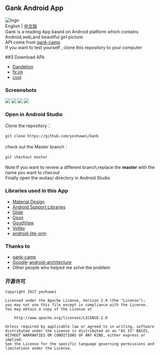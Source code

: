 ## Gank Android App
![logo](https://github.com/yeshuwei/Gank/blob/master/art/book.png)<br>
English | [中文版](https://github.com/yeshuwei/Gank/blob/master/README_CN.md)<br>
Gank is a reading  App based on Android platform which contains Android,web,and beautiful girl picture.<br>
API come from [gank-camp](http://gank.io/api)<br>
If you want to test yourself , clone this repository to your computer

##3 Download APk
* [Dandelion](https://www.pgyer.com/yZ4n)
* [fir.im](https://fir.im/x1yr)
* [cool](http://www.coolapk.com/apk/com.gank)

### Screenshots
![](https://github.com/yeshuwei/Gank/blob/master/art/%E6%88%AA%E5%9B%BE1.PNG)
![](https://github.com/yeshuwei/Gank/blob/master/art/%E6%88%AA%E5%9B%BE2.png)
![](https://github.com/yeshuwei/Gank/blob/master/art/%E6%88%AA%E5%9B%BE3.PNG)
![](https://github.com/yeshuwei/Gank/blob/master/art/%E6%88%AA%E5%9B%BE4.png)
### Open in Android Studio
Clone the repository：<br>
<br>
``
git clone https://github.com/yeshuwei/Gank
``<br>
<br>
check out the Master branch：<br>
<br>
``
git checkout master 
``<br>
<br>
Note:If you want to review a different branch,replace the **master** with the name you want to checout<br>
Finally open the wuliao/ directory in Android Studio

### Libraries used in this App
* [Material Design](https://material.io/guidelines/)
* [Android Support Libraries](https://developer.android.com/topic/libraries/support-library/index.html)
* [Glide](https://github.com/bumptech/glide)
* [Gson](https://github.com/google/gson)
* [GoodView](https://github.com/venshine/GoodView)
* [Volley](https://github.com/google/volley)
* [android-lite-orm](https://github.com/litesuits/android-lite-orm)
### Thanks to
* [gank-camp](http://gank.io/)
* [Google](https://github.com/googlesamples)-[android-architecture
](https://github.com/googlesamples/android-architecture)
* Other people who helped me solve the problem 
### 开源许可

    Copyright 2017 yeshuwei

    Licensed under the Apache License, Version 2.0 (the "License");
    you may not use this file except in compliance with the License.
    You may obtain a copy of the License at

        http://www.apache.org/licenses/LICENSE-2.0

    Unless required by applicable law or agreed to in writing, software
    distributed under the License is distributed on an "AS IS" BASIS,
    WITHOUT WARRANTIES OR CONDITIONS OF ANY KIND, either express or implied.
    See the License for the specific language governing permissions and
    limitations under the License.